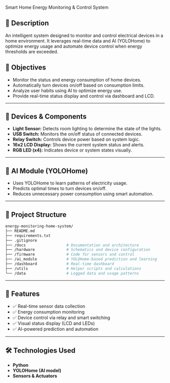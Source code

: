 Smart Home Energy Monitoring & Control System

## 📌 Description

An intelligent system designed to monitor and control electrical devices in a home environment. It leverages real-time data and AI (YOLOHome) to optimize energy usage and automate device control when energy thresholds are exceeded.

## 🎯 Objectives

- Monitor the status and energy consumption of home devices.
- Automatically turn devices on/off based on consumption limits.
- Analyze user habits using AI to optimize energy use.
- Provide real-time status display and control via dashboard and LCD.

---

## 🔧 Devices & Components

- **Light Sensor:** Detects room lighting to determine the state of the lights.
- **USB Switch:** Monitors the on/off status of connected devices.
- **Relay Switch:** Controls device power based on system logic.
- **16x2 LCD Display:** Shows the current system status and alerts.
- **RGB LED (x4):** Indicates device or system states visually.

---

## 🧠 AI Module (YOLOHome)

- Uses YOLOHome to learn patterns of electricity usage.
- Predicts optimal times to turn devices on/off.
- Reduces unnecessary power consumption using smart automation.

---

## 📁 Project Structure

```bash
energy-monitoring-home-system/
├── README.md
├── requirements.txt
├── .gitignore
├── /docs                  # Documentation and architecture
├── /hardware              # Schematics and device configuration
├── /firmware              # Code for sensors and control
├── /ai_module             # YOLOHome-based prediction and learning
├── /dashboard             # Real-time dashboard 
├── /utils                 # Helper scripts and calculations
└── /data                  # Logged data and usage patterns
```

---

## 🚀 Features

- ✅ Real-time sensor data collection
- ✅ Energy consumption monitoring
- ✅ Device control via relay and smart switching
- ✅ Visual status display (LCD and LEDs)
- ✅ AI-powered prediction and automation

---

## 🛠️ Technologies Used

- **Python**
- **YOLOHome (AI model)**
- **Sensors & Actuators**


